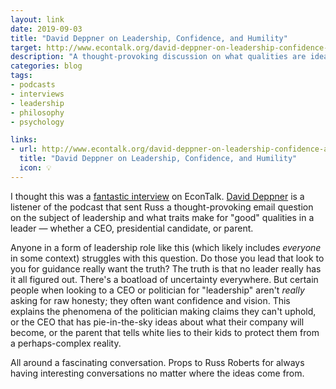 ```yaml
---
layout: link
date: 2019-09-03
title: "David Deppner on Leadership, Confidence, and Humility"
target: http://www.econtalk.org/david-deppner-on-leadership-confidence-and-humility/
description: "A thought-provoking discussion on what qualities are ideal for leaders."
categories: blog
tags:
- podcasts
- interviews
- leadership
- philosophy
- psychology

links:
- url: http://www.econtalk.org/david-deppner-on-leadership-confidence-and-humility/
  title: "David Deppner on Leadership, Confidence, and Humility"
  icon: 💡
---
```


I thought this was a [fantastic interview](http://www.econtalk.org/david-deppner-on-leadership-confidence-and-humility/ "David Deppner on Leadership") on EconTalk. [David Deppner](https://twitter.com/DavidDeppner "David Deppner") is a listener of the podcast that sent Russ a thought-provoking email question on the subject of leadership and what traits make for "good" qualities in a leader — whether a CEO, presidential candidate, or parent.

Anyone in a form of leadership role like this (which likely includes *everyone* in some context) struggles with this question. Do those you lead that look to you for guidance really want the truth? The truth is that no leader really has it all figured out. There's a boatload of uncertainty everywhere. But certain people when looking to a CEO or politician for "leadership" aren't *really* asking for raw honesty; they often want confidence and vision. This explains the phenomena of the politician making claims they can't uphold, or the CEO that has pie-in-the-sky ideas about what their company will become, or the parent that tells white lies to their kids to protect them from a perhaps-complex reality.

All around a fascinating conversation. Props to Russ Roberts for always having interesting conversations no matter where the ideas come from.
